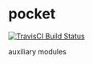 # pocket

[![TravisCI Build Status](https://travis-ci.org/basp1/pocket.svg?branch=master)](https://travis-ci.org/basp1/pocket)

auxiliary modules
